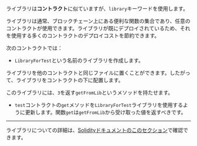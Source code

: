 ライブラリは**コントラクト**に似ていますが、`library`キーワードを使用します。

ライブラリは通常、ブロックチェーン上にある便利な関数の集合であり、任意のコントラクトが使用できます。ライブラリが既にデプロイされているため、それを使用する多くのコントラクトのデプロイコストを節約できます。

次のコントラクトでは：
 - `LibraryForTest`という名前のライブラリを作成します。

ライブラリを他のコントラクトと同じファイルに置くことができます。したがって、ライブラリをコントラクトの下に配置します。

このライブラリには、`3`を返す`getFromLib`というメソッドを持たせます。

 - `test`コントラクトの`get`メソッドを`LibraryForTest`ライブラリを使用するように更新します。関数`get`は`getFromLib`から受け取った値を返すべきです。

---------

ライブラリについての詳細は、<a href="https://solidity.readthedocs.io/en/latest/contracts.html?highlight=library#libraries" target="_blank">Solidityドキュメントのこのセクション</a>で確認できます。
